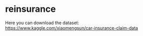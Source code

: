 # reinsurance

Here you can download the dataset: https://www.kaggle.com/xiaomengsun/car-insurance-claim-data
